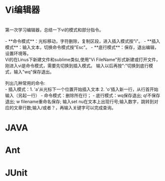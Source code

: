 <h1>Vi编辑器</h1>
<br>
第一次学习编辑器，总结一下vi的模式和部分指令。<br><br>
- **命令模式**：光标移动，字符删除，复制区段，进入插入模式按"i"。
- **插入模式**：输入文本，切换命令模式按"Esc"。
- **底行模式**：保存，退出编辑，设置环境等。
<br>
Vi的在Linus下新建文件和sublime类似,使用"Vi FileName"形式新建或打开文件，刚进入vi是命令模式，需要先切换到插入模式。
输入以后再按":"切换到底行模式，输入"wq"保存退出。<br>
<br>
列出几种常用的命令: <br>
- 插入模式：1. 'a'从光标下一个位置开始插入文本 2. 'o'插入新一行，从行首开始输入（另起一行）
- 命令模式：删除所在行；
- 底行模式：wq保存退出;  q!不保存退出; w filename重命名保存; 输入set nu在文本上出现行号;输入数字，跳转到对应的文章行数;输入/或者？，再输入关键字可以完成查询。

<h1>JAVA<h1>
<h1>Ant<h1>
<h1>JUnit<h1>
